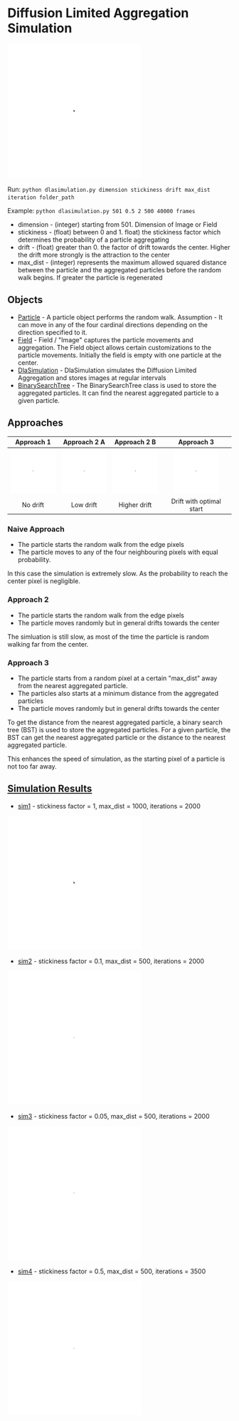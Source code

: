 # Diffusion Limited Aggregation Simulation
<img src="simulation_results/sim_1_loop.gif" width="300" height="300" />

Run:
`python dlasimulation.py dimension stickiness drift max_dist iteration folder_path`

Example: ``python dlasimulation.py 501 0.5 2 500 40000 frames``

* dimension - (integer) starting from 501. Dimension of Image or Field
* stickiness - (float) between 0 and 1. float) the stickiness factor which determines the probability of a particle aggregating
* drift - (float) greater than 0. the factor of drift towards the center. Higher the drift more strongly is the attraction to the center
* max_dist - (integer) represents the maximum allowed squared distance between 
the particle and the aggregated particles before the random walk begins.
 If greater the particle is regenerated
 
 ## Objects
 * [Particle](Particle.py) - A particle object performs the random walk. Assumption -  It can move in any of the four cardinal directions depending on the direction specified to it. 
 * [Field](Field.py) - Field / "Image" captures the particle movements and aggregation. The Field object allows certain customizations to the particle movements. Initially the field is empty with one particle at the center.
 * [DlaSimulation](dlasimulation.py) - DlaSimulation simulates the Diffusion Limited Aggregation and stores 
 images at regular intervals
 * [BinarySearchTree](BST.py) - The BinarySearchTree class is used to store the aggregated particles. It can find the nearest aggregated particle to a given particle. 
  
 ## Approaches
 |Approach 1 |Approach 2 A| Approach 2 B| Approach 3|
 |:---:|:---:|:---:|:---:|
 |![dla_1](simulation_results/randomwalk1.gif "low_drift")|![dla_1](simulation_results/randomwalk2.gif "low_drift")|![dla_1](simulation_results/randomwalk2_2.gif "low_drift")|![dla_1](simulation_results/randomwalk3.gif "low_drift")|
|No drift|Low drift|Higher drift|Drift with optimal start|
 ### Naive Approach 
  - The particle starts the random walk from the edge pixels
  - The particle moves to any of the four neighbouring pixels with equal probability.
 
 In this case the simulation is extremely slow. As the probability to reach the center pixel is negligible.
 
 ### Approach 2
   - The particle starts the random walk from the edge pixels
   - The particle moves randomly but in general drifts towards the center
   
  The simluation is still slow, as most of the time the particle is random walking far from the center.

   
 ### Approach 3
   - The particle starts from a random pixel at a certain "max_dist" away from the nearest aggregated particle.
   - The particles also starts at a minimum distance from the aggregated particles
   - The particle moves randomly but in general drifts towards the center
     
   To get the distance from the nearest aggregated particle, a binary search tree (BST) is used to store the aggregated particles. 
   For a given particle, the BST can get the nearest aggregated particle or the distance to the nearest aggregated particle.
  
   
   This enhances the speed of simulation, as the starting pixel of a particle is not too far away.  

 ## [Simulation Results](simulation_results)
 * [sim1](simulation_results/sim1) - stickiness factor = 1, max_dist = 1000, iterations = 2000
 <img src="simulation_results/sim_1_loop.gif" width="300" height="300" />
 
 * [sim2](simulation_results/sim2) -  stickiness factor = 0.1, max_dist = 500, iterations = 2000
 <img src="simulation_results/sim_2_loop.gif" width="300" height="300" />
 
 * [sim3](simulation_results/sim3) -  stickiness factor = 0.05, max_dist = 500, iterations = 2000
 <img src="simulation_results/sim_3_loop.gif" width="300" height="300" />
 
 * [sim4](simulation_results/sim4) -  stickiness factor = 0.5, max_dist = 500, iterations = 3500
 <img src="simulation_results/sim_4_loop.gif" width="300" height="300" />
 
